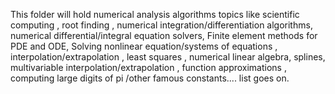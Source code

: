 This folder will hold numerical analysis algorithms topics like scientific computing , root finding , numerical integration/differentiation algorithms, numerical differential/integral equation solvers,
Finite element methods for PDE and ODE, Solving nonlinear equation/systems of equations , interpolation/extrapolation , least squares , numerical linear algebra,
splines, multivariable interpolation/extrapolation , function approximations , computing large digits of pi /other famous constants.... list goes on.

